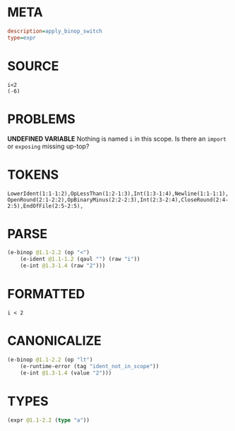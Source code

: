 # META
~~~ini
description=apply_binop_switch
type=expr
~~~
# SOURCE
~~~roc
i<2
(-6)
~~~
# PROBLEMS
**UNDEFINED VARIABLE**
Nothing is named `i` in this scope.
Is there an `import` or `exposing` missing up-top?

# TOKENS
~~~zig
LowerIdent(1:1-1:2),OpLessThan(1:2-1:3),Int(1:3-1:4),Newline(1:1-1:1),
OpenRound(2:1-2:2),OpBinaryMinus(2:2-2:3),Int(2:3-2:4),CloseRound(2:4-2:5),EndOfFile(2:5-2:5),
~~~
# PARSE
~~~clojure
(e-binop @1.1-2.2 (op "<")
	(e-ident @1.1-1.2 (qaul "") (raw "i"))
	(e-int @1.3-1.4 (raw "2")))
~~~
# FORMATTED
~~~roc
i < 2
~~~
# CANONICALIZE
~~~clojure
(e-binop @1.1-2.2 (op "lt")
	(e-runtime-error (tag "ident_not_in_scope"))
	(e-int @1.3-1.4 (value "2")))
~~~
# TYPES
~~~clojure
(expr @1.1-2.2 (type "a"))
~~~
